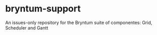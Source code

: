 # bryntum-support
An issues-only repository for the Bryntum suite of componentes: Grid, Scheduler and Gantt
